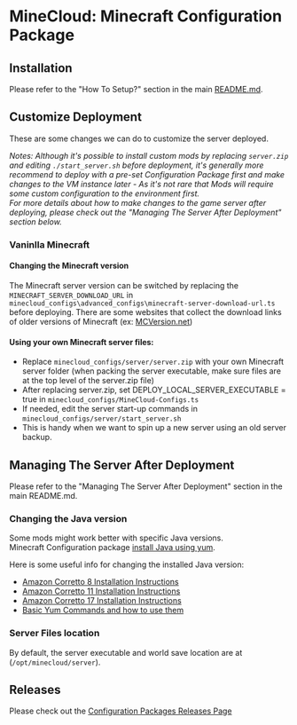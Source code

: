 # MineCloud: Minecraft Configuration Package

## Installation
Please refer to the "How To Setup?" section in the main [README.md](../../README.md#how-to-setup). 

## Customize Deployment 
These are some changes we can do to customize the server deployed.   

*Notes: Although it's possible to install custom mods by replacing `server.zip` and editing `./start_server.sh` before deployment, it's generally more recommend to deploy with a pre-set Configuration Package first and make changes to the VM instance later - As it's not rare that Mods will require some custom configuration to the environment first.  
For more details about how to make changes to the game server after deploying, please check out the "Managing The Server After Deployment" section below.*

### Vaninlla Minecraft
#### Changing the Minecraft version
The Minecraft server version can be switched by replacing the `MINECRAFT_SERVER_DOWNLOAD_URL` in `minecloud_configs\advanced_configs\minecraft-server-download-url.ts` before deploying.
There are some websites that collect the download links of older versions of Minecraft (ex: [MCVersion.net](https://mcversions.net/))

#### Using your own Minecraft server files:
- Replace `minecloud_configs/server/server.zip` with your own Minecraft server folder (when packing the server executable, make sure files are at the top level of the server.zip file)
 - After replacing server.zip, set DEPLOY_LOCAL_SERVER_EXECUTABLE = true in `minecloud_configs/MineCloud-Configs.ts`
 - If needed, edit the server start-up commands in `minecloud_configs/server/start_server.sh`
 - This is handy when we want to spin up a new server using an old server backup.

## Managing The Server After Deployment
Please refer to the "Managing The Server After Deployment" section in the main README.md. 

### Changing the Java version
Some mods might work better with specific Java versions.  
Minecraft Configuration package [install Java using yum](https://github.com/VeriorPies/MineCloud/blob/9b4d7edee351a5d3b8fcb191d34ae4f6f00a586b/minecloud_configs/advanced_configs/custom-instance-init.ts#L16). 
 
Here is some useful info for changing the installed Java version:  
- [Amazon Corretto 8 Installation Instructions](https://docs.aws.amazon.com/corretto/latest/corretto-8-ug/amazon-linux-install.html)
- [Amazon Corretto 11 Installation Instructions](https://docs.aws.amazon.com/corretto/latest/corretto-11-ug/amazon-linux-install.html)
- [Amazon Corretto 17 Installation Instructions](https://docs.aws.amazon.com/corretto/latest/corretto-17-ug/amazon-linux-install.html)
- [Basic Yum Commands and how to use them](http://yum.baseurl.org/wiki/YumCommands.html)

### Server Files location
By default, the server executable and world save location are at (`/opt/minecloud/server`).

## Releases
Please check out the [Configuration Packages Releases Page](../RELEASES.md)